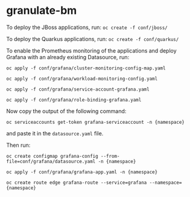 # granulate-bm

To deploy the JBoss applications, run:
`oc create -f conf/jboss/`

To deploy the Quarkus applications, run:
`oc create -f conf/quarkus/`

To enable the Prometheus monitoring of the applications and deploy Grafana with an already existing Datasource, run:

`oc apply -f conf/grafana/cluster-monitoring-config-map.yaml`

`oc apply -f conf/grafana/workload-monitoring-config.yaml`

`oc apply -f conf/grafana/service-account-grafana.yaml`

`oc apply -f conf/grafana/role-binding-grafana.yaml`

Now copy the output of the following command:

`oc serviceaccounts get-token grafana-serviceaccount -n {namespace}`

and paste it in the `datasource.yaml` file.

Then run:

`oc create configmap grafana-config --from-file=conf/grafana/datasource.yaml -n {namespace}`

`oc apply -f conf/grafana/grafana-app.yaml -n {namespace}`

`oc create route edge grafana-route --service=grafana --namespace={namespace}`
